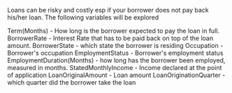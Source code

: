 Loans can be risky and costly esp if your borrower does not pay back his/her loan.
The following variables will be explored

Term(Months)  - How long is the borrower expected to pay the loan in full.
BorrowerRate  - Interest Rate that has to be paid back on top of the loan amount.
BorrowerState - which state the borrower is residing
Occupation - Borrower's occupation
EmploymentStatus - Borrower's employment status
EmploymentDuration(Months) - how long has the borrower been employed, measured in months.
StatedMonthlyIncome - Income declared at the point of application
LoanOriginalAmount - Loan amount
LoanOriginationQuarter - which quarter did the borrower take the loan

